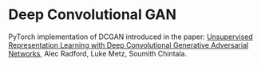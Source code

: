 # Deep Convolutional GAN

PyTorch implementation of DCGAN introduced in the paper: [Unsupervised Representation Learning with Deep Convolutional 
Generative Adversarial Networks](https://arxiv.org/abs/1511.06434), Alec Radford, Luke Metz, Soumith Chintala.


